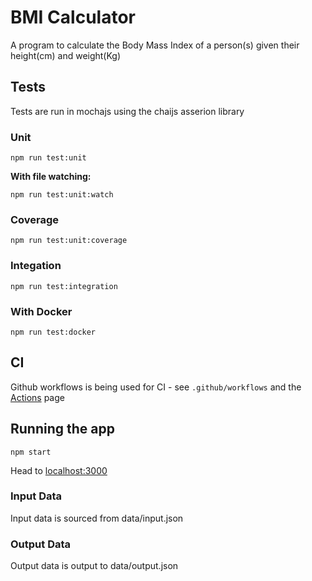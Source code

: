 # BMI Calculator
A program to calculate the Body Mass Index of a person(s) given their height(cm) and weight(Kg)

## Tests
Tests are run in mochajs using the chaijs asserion library
### Unit
`npm run test:unit`

**With file watching:**

`npm run test:unit:watch`

### Coverage
`npm run test:unit:coverage`

### Integation
`npm run test:integration`

### With Docker
`npm run test:docker`

## CI
Github workflows is being used for CI - see `.github/workflows` and the [Actions](https://github.com/gledrich/code-26-08-21-richard-gledhill/actions) page

## Running the app
`npm start`

Head to [localhost:3000](http://localhost:3000)

### Input Data
Input data is sourced from data/input.json

### Output Data
Output data is output to data/output.json